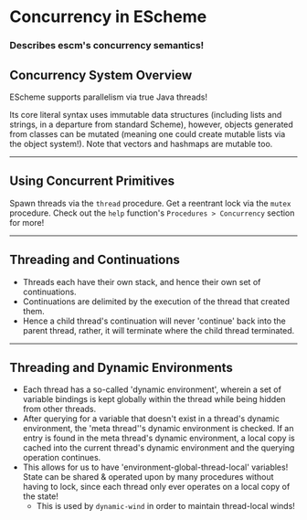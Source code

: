 <!-- concurrency.md -->

# Concurrency in EScheme
### Describes escm's concurrency semantics!


## Concurrency System Overview

EScheme supports parallelism via true Java threads!

Its core literal syntax uses immutable data structures (including lists
and strings, in a departure from standard Scheme), however, objects 
generated from classes can be mutated (meaning one could create mutable
lists via the object system!). Note that vectors and hashmaps are mutable 
too.



------------------------
## Using Concurrent Primitives

Spawn threads via the `thread` procedure.
Get a reentrant lock via the `mutex` procedure.
Check out the `help` function's `Procedures > Concurrency` section for more!



------------------------
## Threading and Continuations

* Threads each have their own stack, and hence their own set of continuations.
* Continuations are delimited by the execution of the thread that created them.
* Hence a child thread's continuation will never 'continue' back into the parent
  thread, rather, it will terminate where the child thread terminated.



------------------------
## Threading and Dynamic Environments

* Each thread has a so-called 'dynamic environment', wherein a set of variable
  bindings is kept globally within the thread while being hidden from other threads.
* After querying for a variable that doesn't exist in a thread's dynamic environment,
  the 'meta thread''s dynamic environment is checked. If an entry is found in the
  meta thread's dynamic environment, a local copy is cached into the current thread's
  dynamic environment and the querying operation continues.
* This allows for us to have 'environment-global-thread-local' variables! State can
  be shared & operated upon by many procedures without having to lock, since each
  thread only ever operates on a local copy of the state!
  - This is used by `dynamic-wind` in order to maintain thread-local winds!